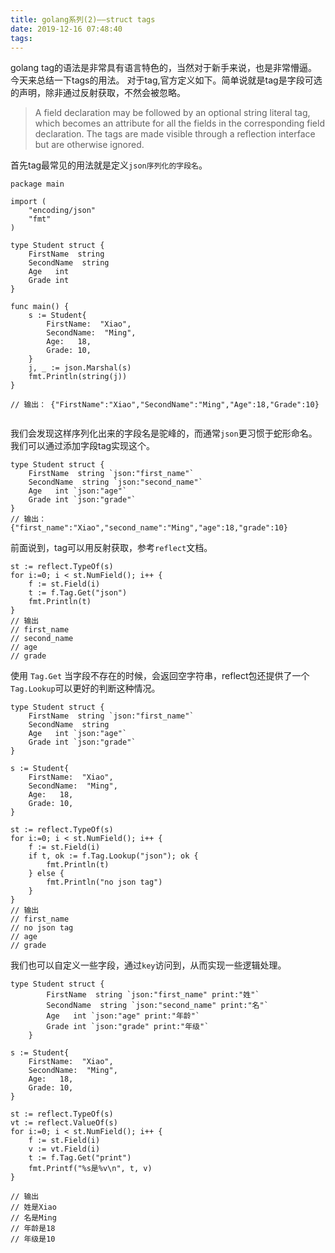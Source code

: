 ```yaml
---
title: golang系列(2)——struct tags
date: 2019-12-16 07:48:40
tags:
---
```


golang tag的语法是非常具有语言特色的，当然对于新手来说，也是非常懵逼。今天来总结一下tags的用法。
对于tag,官方定义如下。简单说就是tag是字段可选的声明，除非通过反射获取，不然会被忽略。
> A field declaration may be followed by an optional string literal tag, which becomes an attribute for all the fields in the corresponding field declaration. The tags are made visible through a reflection interface but are otherwise ignored.



<!-- more -->


首先tag最常见的用法就是定义`json序列化的字段名`。
```golang
package main

import (
	"encoding/json"
	"fmt"
)

type Student struct {
	FirstName  string
	SecondName  string
	Age   int
	Grade int
}

func main() {
	s := Student{
		FirstName:  "Xiao",
		SecondName:  "Ming",
		Age:   18,
		Grade: 10,
	}
	j, _ := json.Marshal(s)
	fmt.Println(string(j))
}

// 输出： {"FirstName":"Xiao","SecondName":"Ming","Age":18,"Grade":10}


```
我们会发现这样序列化出来的字段名是驼峰的，而通常`json`更习惯于蛇形命名。我们可以通过添加字段tag实现这个。

```golang
type Student struct {
	FirstName  string `json:"first_name"`
	SecondName  string `json:"second_name"`
	Age   int `json:"age"`
	Grade int `json:"grade"`
}
// 输出： {"first_name":"Xiao","second_name":"Ming","age":18,"grade":10}

```

前面说到，tag可以用反射获取，参考`reflect`文档。

```golang
st := reflect.TypeOf(s)
for i:=0; i < st.NumField(); i++ {
    f := st.Field(i)
    t := f.Tag.Get("json")
    fmt.Println(t)
}
// 输出
// first_name
// second_name
// age
// grade
```

使用 `Tag.Get` 当字段不存在的时候，会返回空字符串，reflect包还提供了一个`Tag.Lookup`可以更好的判断这种情况。

```golang
type Student struct {
    FirstName  string `json:"first_name"`
    SecondName  string
    Age   int `json:"age"`
    Grade int `json:"grade"`
}

s := Student{
    FirstName:  "Xiao",
    SecondName:  "Ming",
    Age:   18,
    Grade: 10,
}

st := reflect.TypeOf(s)
for i:=0; i < st.NumField(); i++ {
    f := st.Field(i)
    if t, ok := f.Tag.Lookup("json"); ok {
        fmt.Println(t)
    } else {
        fmt.Println("no json tag")
    }
}
// 输出
// first_name
// no json tag
// age
// grade
```

我们也可以自定义一些字段，通过`key`访问到，从而实现一些逻辑处理。
```golang
type Student struct {
		FirstName  string `json:"first_name" print:"姓"`
		SecondName  string `json:"second_name" print:"名"`
		Age   int `json:"age" print:"年龄"`
		Grade int `json:"grade" print:"年级"`
	}

s := Student{
    FirstName:  "Xiao",
    SecondName:  "Ming",
    Age:   18,
    Grade: 10,
}

st := reflect.TypeOf(s)
vt := reflect.ValueOf(s)
for i:=0; i < st.NumField(); i++ {
    f := st.Field(i)
    v := vt.Field(i)
    t := f.Tag.Get("print")
    fmt.Printf("%s是%v\n", t, v)
}

// 输出
// 姓是Xiao
// 名是Ming
// 年龄是18
// 年级是10

```